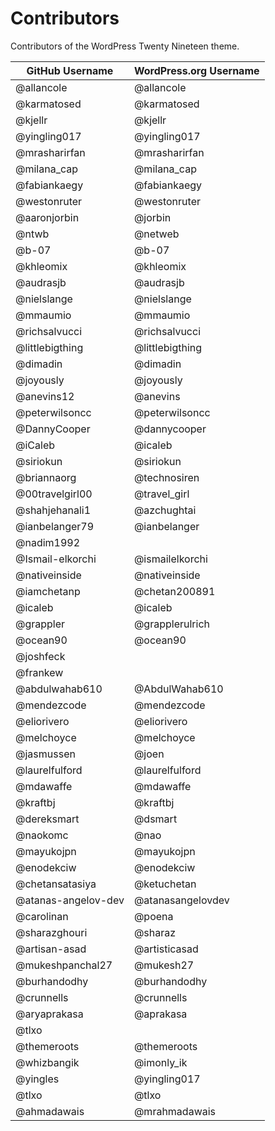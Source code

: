 # Contributors

Contributors of the WordPress Twenty Nineteen theme.

|   GitHub Username   | WordPress.org Username |
| ------------------- | ---------------------- |
| @allancole          | @allancole             |
| @karmatosed         | @karmatosed            |
| @kjellr             | @kjellr                |
| @yingling017        | @yingling017           |
| @mrasharirfan       | @mrasharirfan          |
| @milana_cap         | @milana_cap            |
| @fabiankaegy        | @fabiankaegy           |
| @westonruter        | @westonruter           |
| @aaronjorbin        | @jorbin                |
| @ntwb               | @netweb                |
| @b-07               | @b-07                  |
| @khleomix           | @khleomix              |
| @audrasjb           | @audrasjb              |
| @nielslange         | @nielslange            |
| @mmaumio            | @mmaumio               |
| @richsalvucci       | @richsalvucci          |
| @littlebigthing     | @littlebigthing        |
| @dimadin            | @dimadin               |
| @joyously           | @joyously              |
| @anevins12          | @anevins               |
| @peterwilsoncc      | @peterwilsoncc         |
| @DannyCooper        | @dannycooper           |
| @iCaleb             | @icaleb                |
| @siriokun           | @siriokun              |
| @briannaorg         | @technosiren           |
| @00travelgirl00     | @travel_girl           |
| @shahjehanali1      | @azchughtai            |
| @ianbelanger79      | @ianbelanger           |
| @nadim1992          |                        |
| @Ismail-elkorchi    | @ismailelkorchi        |
| @nativeinside       | @nativeinside          |
| @iamchetanp         | @chetan200891          |
| @icaleb             | @icaleb                |
| @grappler           | @grapplerulrich        |
| @ocean90            | @ocean90               |
| @joshfeck           |                        |
| @frankew            |                        |
| @abdulwahab610      | @AbdulWahab610         |
| @mendezcode         | @mendezcode            |
| @eliorivero         | @eliorivero            |
| @melchoyce          | @melchoyce             |
| @jasmussen          | @joen                  |
| @laurelfulford      | @laurelfulford         |
| @mdawaffe           | @mdawaffe              |
| @kraftbj            | @kraftbj               |
| @dereksmart         | @dsmart                |
| @naokomc            | @nao                   |
| @mayukojpn          | @mayukojpn             |
| @enodekciw          | @enodekciw             |
| @chetansatasiya     | @ketuchetan            |
| @atanas-angelov-dev | @atanasangelovdev      |
| @carolinan          | @poena                 |
| @sharazghouri       | @sharaz                |
| @artisan-asad       | @artisticasad          |
| @mukeshpanchal27    | @mukesh27              |
| @burhandodhy        | @burhandodhy           |
| @crunnells          | @crunnells             |
| @aryaprakasa        | @aprakasa              |
| @tlxo               |                        |
| @themeroots         | @themeroots            |
| @whizbangik         | @imonly_ik             |
| @yingles            | @yingling017           |
| @tlxo               | @tlxo                  |
| @ahmadawais         | @mrahmadawais          |
